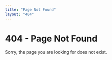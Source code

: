 ```yaml
---
title: "Page Not Found"
layout: "404"
---
```


# 404 - Page Not Found

Sorry, the page you are looking for does not exist.
